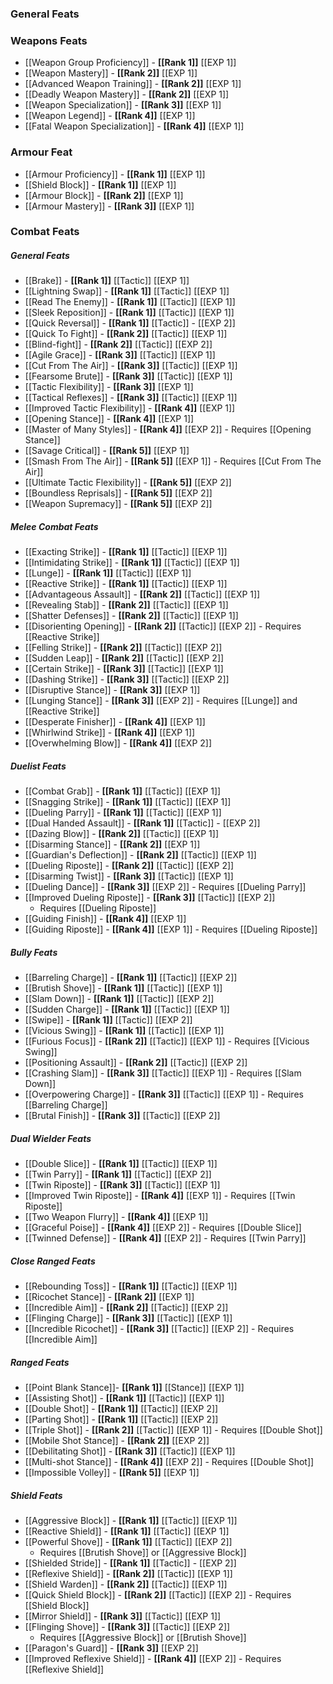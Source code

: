 ### General Feats

### Weapons Feats
- [[Weapon Group Proficiency]] - **[[Rank 1]]** [[EXP 1]]
- [[Weapon Mastery]] - **[[Rank 2]]** [[EXP 1]]
- [[Advanced Weapon Training]] - **[[Rank 2]]** [[EXP 1]]
- [[Deadly Weapon Mastery]] - **[[Rank 2]]** [[EXP 1]]
- [[Weapon Specialization]] - **[[Rank 3]]** [[EXP 1]]
- [[Weapon Legend]] - **[[Rank 4]]** [[EXP 1]]
- [[Fatal Weapon Specialization]] - **[[Rank 4]]** [[EXP 1]]

### Armour Feat
- [[Armour Proficiency]] - **[[Rank 1]]** [[EXP 1]]
- [[Shield Block]] - **[[Rank 1]]** [[EXP 1]]
- [[Armour Block]] - **[[Rank 2]]** [[EXP 1]]
- [[Armour Mastery]] - **[[Rank 3]]** [[EXP 1]]

### Combat Feats
##### General Feats
- [[Brake]] - **[[Rank 1]]** [[Tactic]] [[EXP 1]]
- [[Lightning Swap]] - **[[Rank 1]]** [[Tactic]] [[EXP 1]]
- [[Read The Enemy]] - **[[Rank 1]]** [[Tactic]] [[EXP 1]]
- [[Sleek Reposition]] - **[[Rank 1]]** [[Tactic]] [[EXP 1]]
- [[Quick Reversal]] - **[[Rank 1]]** [[Tactic]] - [[EXP 2]]
- [[Quick To Fight]] - **[[Rank 2]]** [[Tactic]] [[EXP 1]]
- [[Blind-fight]] - **[[Rank 2]]** [[Tactic]] [[EXP 2]]
- [[Agile Grace]] - **[[Rank 3]]** [[Tactic]] [[EXP 1]]
- [[Cut From The Air]] - **[[Rank 3]]** [[Tactic]] [[EXP 1]]
- [[Fearsome Brute]] - **[[Rank 3]]** [[Tactic]] [[EXP 1]]
- [[Tactic Flexibility]] - **[[Rank 3]]** [[EXP 1]]
- [[Tactical Reflexes]] - **[[Rank 3]]** [[Tactic]] [[EXP 1]]
- [[Improved Tactic Flexibility]] - **[[Rank 4]]** [[EXP 1]]
- [[Opening Stance]] - **[[Rank 4]]** [[EXP 1]]
- [[Master of Many Styles]]  - **[[Rank 4]]** [[EXP 2]] - Requires [[Opening Stance]]
- [[Savage Critical]] - **[[Rank 5]]** [[EXP 1]]
- [[Smash From The Air]] - **[[Rank 5]]** [[EXP 1]] - Requires [[Cut From The Air]]
- [[Ultimate Tactic Flexibility]] - **[[Rank 5]]** [[EXP 2]]
- [[Boundless Reprisals]] - **[[Rank 5]]** [[EXP 2]]
- [[Weapon Supremacy]] - **[[Rank 5]]** [[EXP 2]]

##### Melee Combat Feats
- [[Exacting Strike]] - **[[Rank 1]]** [[Tactic]] [[EXP 1]]
- [[Intimidating Strike]] - **[[Rank 1]]** [[Tactic]] [[EXP 1]]
- [[Lunge]] - **[[Rank 1]]** [[Tactic]] [[EXP 1]]
- [[Reactive Strike]] - **[[Rank 1]]** [[Tactic]] [[EXP 1]]
- [[Advantageous Assault]] - **[[Rank 2]]** [[Tactic]] [[EXP 1]]
- [[Revealing Stab]] - **[[Rank 2]]** [[Tactic]] [[EXP 1]]
- [[Shatter Defenses]] - **[[Rank 2]]** [[Tactic]] [[EXP 1]]
- [[Disorienting Opening]] - **[[Rank 2]]** [[Tactic]] [[EXP 2]] - Requires [[Reactive Strike]]
- [[Felling Strike]] - **[[Rank 2]]** [[Tactic]] [[EXP 2]]
- [[Sudden Leap]] - **[[Rank 2]]** [[Tactic]] [[EXP 2]]
- [[Certain Strike]] - **[[Rank 3]]** [[Tactic]] [[EXP 1]]
- [[Dashing Strike]] - **[[Rank 3]]** [[Tactic]] [[EXP 2]]
- [[Disruptive Stance]] - **[[Rank 3]]** [[EXP 1]]
- [[Lunging Stance]] - **[[Rank 3]]** [[EXP 2]] - Requires [[Lunge]] and [[Reactive Strike]]
- [[Desperate Finisher]] - **[[Rank 4]]** [[EXP 1]]
- [[Whirlwind Strike]] - **[[Rank 4]]** [[EXP 1]]
- [[Overwhelming Blow]]  - **[[Rank 4]]** [[EXP 2]]

##### Duelist Feats
- [[Combat Grab]] - **[[Rank 1]]** [[Tactic]] [[EXP 1]]
- [[Snagging Strike]] - **[[Rank 1]]** [[Tactic]] [[EXP 1]]
- [[Dueling Parry]] - **[[Rank 1]]** [[Tactic]] [[EXP 1]]
- [[Dual Handed Assault]] - **[[Rank 1]]** [[Tactic]] - [[EXP 2]]
- [[Dazing Blow]] - **[[Rank 2]]** [[Tactic]] [[EXP 1]]
- [[Disarming Stance]] - **[[Rank 2]]** [[EXP 1]]
- [[Guardian's Deflection]] - **[[Rank 2]]** [[Tactic]] [[EXP 1]]
- [[Dueling Riposte]] - **[[Rank 2]]** [[Tactic]] [[EXP 2]]
- [[Disarming Twist]] - **[[Rank 3]]** [[Tactic]] [[EXP 1]]
- [[Dueling Dance]] - **[[Rank 3]]** [[EXP 2]] - Requires [[Dueling Parry]]
- [[Improved Dueling Riposte]] - **[[Rank 3]]** [[Tactic]] [[EXP 2]]
	- Requires [[Dueling Riposte]]
- [[Guiding Finish]] - **[[Rank 4]]** [[EXP 1]]
- [[Guiding Riposte]] - **[[Rank 4]]** [[EXP 1]] - Requires [[Dueling Riposte]]

##### Bully Feats
- [[Barreling Charge]] - **[[Rank 1]]** [[Tactic]] [[EXP 2]]
- [[Brutish Shove]] - **[[Rank 1]]** [[Tactic]] [[EXP 1]]
- [[Slam Down]] - **[[Rank 1]]** [[Tactic]] [[EXP 2]]
- [[Sudden Charge]] - **[[Rank 1]]** [[Tactic]] [[EXP 1]]
- [[Swipe]] - **[[Rank 1]]** [[Tactic]] [[EXP 2]]
- [[Vicious Swing]] - **[[Rank 1]]** [[Tactic]] [[EXP 1]]
- [[Furious Focus]] - **[[Rank 2]]** [[Tactic]] [[EXP 1]] - Requires [[Vicious Swing]]
- [[Positioning Assault]] - **[[Rank 2]]** [[Tactic]] [[EXP 2]]
- [[Crashing Slam]] - **[[Rank 3]]** [[Tactic]] [[EXP 1]] - Requires [[Slam Down]]
- [[Overpowering Charge]] - **[[Rank 3]]** [[Tactic]] [[EXP 1]] - Requires [[Barreling Charge]]
- [[Brutal Finish]] - **[[Rank 3]]** [[Tactic]] [[EXP 2]]

##### Dual Wielder Feats
- [[Double Slice]] - **[[Rank 1]]** [[Tactic]] [[EXP 1]]
- [[Twin Parry]] - **[[Rank 1]]** [[Tactic]] [[EXP 2]]
- [[Twin Riposte]] - **[[Rank 3]]** [[Tactic]] [[EXP 1]]
- [[Improved Twin Riposte]] - **[[Rank 4]]** [[EXP 1]] - Requires [[Twin Riposte]]
- [[Two Weapon Flurry]] - **[[Rank 4]]** [[EXP 1]]
- [[Graceful Poise]]  - **[[Rank 4]]** [[EXP 2]] - Requires [[Double Slice]]
- [[Twinned Defense]]  - **[[Rank 4]]** [[EXP 2]] - Requires [[Twin Parry]]

##### Close Ranged Feats
- [[Rebounding Toss]] - **[[Rank 1]]** [[Tactic]] [[EXP 1]]
- [[Ricochet Stance]] - **[[Rank 2]]** [[EXP 1]]
- [[Incredible Aim]] - **[[Rank 2]]** [[Tactic]] [[EXP 2]]
- [[Flinging Charge]] - **[[Rank 3]]** [[Tactic]] [[EXP 1]]
- [[Incredible Ricochet]] - **[[Rank 3]]** [[Tactic]] [[EXP 2]] - Requires [[Incredible Aim]]

##### Ranged Feats
- [[Point Blank Stance]]- **[[Rank 1]]** [[Stance]] [[EXP 1]]
- [[Assisting Shot]] - **[[Rank 1]]** [[Tactic]] [[EXP 1]]
- [[Double Shot]] - **[[Rank 1]]** [[Tactic]] [[EXP 2]]
- [[Parting Shot]] - **[[Rank 1]]** [[Tactic]] [[EXP 2]]
- [[Triple Shot]] - **[[Rank 2]]** [[Tactic]] [[EXP 1]] - Requires [[Double Shot]]
- [[Mobile Shot Stance]] - **[[Rank 2]]** [[EXP 2]]
- [[Debilitating Shot]] - **[[Rank 3]]** [[Tactic]] [[EXP 1]]
- [[Multi-shot Stance]]  - **[[Rank 4]]** [[EXP 2]] - Requires [[Double Shot]]
- [[Impossible Volley]] - **[[Rank 5]]** [[EXP 1]]

##### Shield Feats
- [[Aggressive Block]] - **[[Rank 1]]** [[Tactic]] [[EXP 1]]
- [[Reactive Shield]] - **[[Rank 1]]** [[Tactic]] [[EXP 1]]
- [[Powerful Shove]] - **[[Rank 1]]** [[Tactic]] [[EXP 2]]
	- Requires [[Brutish Shove]] or [[Aggressive Block]]
- [[Shielded Stride]] - **[[Rank 1]]** [[Tactic]] - [[EXP 2]]
- [[Reflexive Shield]] - **[[Rank 2]]** [[Tactic]] [[EXP 1]]
- [[Shield Warden]] - **[[Rank 2]]** [[Tactic]] [[EXP 1]]
- [[Quick Shield Block]] - **[[Rank 2]]** [[Tactic]] [[EXP 2]] - Requires [[Shield Block]]
- [[Mirror Shield]] - **[[Rank 3]]** [[Tactic]] [[EXP 1]]
- [[Flinging Shove]] - **[[Rank 3]]** [[Tactic]] [[EXP 2]]
	- Requires [[Aggressive Block]] or [[Brutish Shove]]
- [[Paragon's Guard]] - **[[Rank 3]]** [[EXP 2]]
- [[Improved Reflexive Shield]]  - **[[Rank 4]]** [[EXP 2]] - Requires [[Reflexive Shield]]
